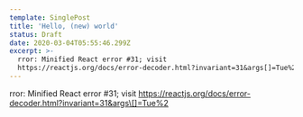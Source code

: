 ```yaml
---
template: SinglePost
title: 'Hello, (new) world'
status: Draft
date: 2020-03-04T05:55:46.299Z
excerpt: >-
  rror: Minified React error #31; visit
  https://reactjs.org/docs/error-decoder.html?invariant=31&args[]=Tue%2
---
```

rror: Minified React error #31; visit https://reactjs.org/docs/error-decoder.html?invariant=31&args\[]=Tue%2
